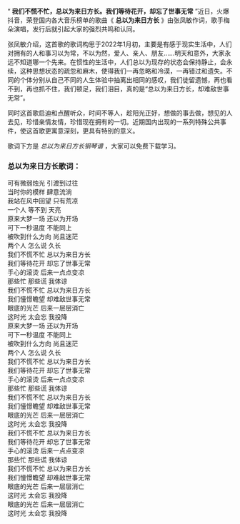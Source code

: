 

“ **我们不慌不忙，总以为来日方长。我们等待花开，却忘了世事无常** ”近日，火爆抖音，荣登国内各大音乐榜单的歌曲《 **总以为来日方长**
》由张凤敏作词，歌手梅朵演唱，发行后就引起大家的强烈共鸣和认同。

张凤敏介绍，这首歌的歌词构思于2022年1月初，主要是有感于现实生活中，人们对拥有的人和事习以为常，不以为然，爱人、亲人、朋友……明天和意外，大家永远不知道哪一个先来。在惯性的生活中，人们总以为现存的状态会保持静止，会永续，这种思想状态的疏忽和麻木，使得我们一再忽略和冷漠，一再错过和遗失。不同的个体分别从自己不同的人生体验中抽离出相同的感叹，我们徒留遗憾，再也看不到，再也抓不住，我们顿足，我们泪目，真的是“总以为来日方长，却难敌世事无常”。

同时这首歌启迪和点醒听众，时间不等人，趁阳光正好，想做的事去做，想见的人去见，珍惜亲情友情，珍惜现在拥有的一切。近期国内出现的一系列特殊公共事件，使这首歌更寓意深刻，更具有特别的意义。

歌词下方是 _总以为来日方长钢琴谱_ ，大家可以免费下载学习。

### 总以为来日方长歌词：

可有微弱烛光 引渡到过往  
当时你的模样 肆意流淌  
我站在风中回望 只有荒凉  
一个人 等不到 天亮  
原来大梦一场 还以为开场  
可下一秒温度 不能同上  
被吹到什么方向 尚且迷茫  
两个人 怎么说 久长  
我们不慌不忙 总以为来日方长  
我们等待花开 却忘了世事无常  
手心的滚烫 后来一点点变凉  
那些忙 那些谎 我体谅  
我们不慌不忙 总以为来日方长  
我们憧憬瞻望 却难敌世事无常  
眼底的光芒 后来一层层消亡  
这时光 太会忘 我投降  
原来大梦一场 还以为开场  
可下一秒温度 不能同上  
被吹到什么方向 尚且迷茫  
两个人 怎么说 久长  
我们不慌不忙 总以为来日方长  
我们等待花开 却忘了世事无常  
手心的滚烫 后来一点点变凉  
那些忙 那些谎 我体谅  
我们不慌不忙 总以为来日方长  
我们憧憬瞻望 却难敌世事无常  
眼底的光芒 后来一层层消亡  
这时光 太会忘 我投降  
我们不慌不忙 总以为来日方长  
我们等待花开 却忘了世事无常  
手心的滚烫 后来一点点变凉  
那些忙 那些谎 我体谅  
我们不慌不忙 总以为来日方长  
我们憧憬瞻望 却难敌世事无常  
眼底的光芒 后来一层层消亡  
这时光 太会忘 我投降  
眼底的光芒 后来一层层消亡  
这时光 太会忘 我投降

